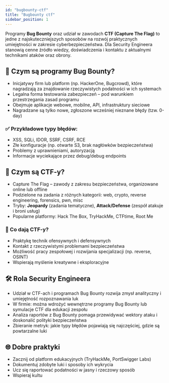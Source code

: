```yaml
---
id: "bugbounty-ctf"
title: "Bugbounty ctf"
sidebar_position: 1
---
```


Programy **Bug Bounty** oraz udział w zawodach **CTF (Capture The Flag)** to jedne z najskuteczniejszych sposobów na rozwój praktycznych umiejętności w zakresie cyberbezpieczeństwa. Dla Security Engineera stanowią cenne źródło wiedzy, doświadczenia i kontaktu z aktualnymi technikami ataków oraz obrony.

## 🐞 Czym są programy Bug Bounty?

- Inicjatywy firm lub platform (np. HackerOne, Bugcrowd), które nagradzają za znajdowanie rzeczywistych podatności w ich systemach
- Legalna forma testowania zabezpieczeń – pod warunkiem przestrzegania zasad programu
- Obejmuje aplikacje webowe, mobilne, API, infrastruktury sieciowe
- Nagradzane są tylko nowe, zgłoszone wcześniej nieznane błędy (tzw. 0-day)

### ✅ Przykładowe typy błędów:

- XSS, SQLi, IDOR, SSRF, CSRF, RCE
- Złe konfiguracje (np. otwarte S3, brak nagłówków bezpieczeństwa)
- Problemy z uprawnieniami, autoryzacją
- Informacje wyciekające przez debug/debug endpoints

## 🏁 Czym są CTF-y?

- Capture The Flag – zawody z zakresu bezpieczeństwa, organizowane online lub offline
- Podzielone na zadania z różnych kategorii: web, crypto, reverse engineering, forensics, pwn, misc
- Tryby: **Jeopardy** (zadania tematyczne), **Attack/Defense** (zespół atakuje i broni usług)
- Popularne platformy: Hack The Box, TryHackMe, CTFtime, Root Me

### 🎯 Co dają CTF-y?

- Praktykę technik ofensywnych i defensywnych
- Kontakt z rzeczywistymi problemami bezpieczeństwa
- Możliwość pracy zespołowej i rozwijania specjalizacji (np. reverse, OSINT)
- Wspierają myślenie kreatywne i eksploracyjne

## 🛠️ Rola Security Engineera

- Udział w CTF-ach i programach Bug Bounty rozwija zmysł analityczny i umiejętność rozpoznawania luk
- W firmie: można wdrożyć wewnętrzne programy Bug Bounty lub symulacje CTF dla edukacji zespołu
- Analiza raportów z Bug Bounty pomaga przewidywać wektory ataku i doskonalić polityki bezpieczeństwa
- Zbieranie metryk: jakie typy błędów pojawiają się najczęściej, gdzie są powtarzalne luki

## 🌐 Dobre praktyki

- Zacznij od platform edukacyjnych (TryHackMe, PortSwigger Labs)
- Dokumentuj zdobyte luki i sposoby ich wykrycia
- Ucz się raportować podatności w jasny i rzeczowy sposób
- Wspieraj kultu
